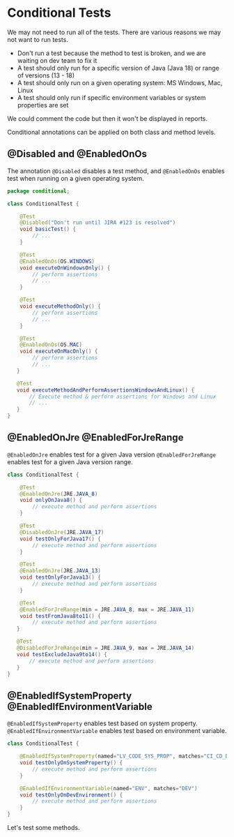 # Conditional Tests

We may not need to run all of the tests. There are various reasons we may not want to run tests.

  + Don't run a test because the method to test is broken, and we are waiting on dev team to fix it
  + A test should only run for a specific version of Java (Java 18) or range of versions (13 - 18)
  + A test should only run on a given operating system: MS Windows, Mac, Linux
  + A test should only run if specific environment variables or system properties are set

We could comment the code but then it won't be displayed in reports.

Conditional annotations can be applied on both class and method levels.


## @Disabled and @EnabledOnOs

The annotation `@Disabled` disables a test method, and `@EnabledOnOs` enables test when running on a given operating system.


```java
package conditional;

class ConditionalTest {

    @Test
    @Disabled("Don't run until JIRA #123 is resolved")
    void basicTest() {
        // ...
    }

    @Test
    @EnabledOnOs(OS.WINDOWS)
    void executeOnWindowsOnly() {
        // perform assertions
        // ...
    }

    @Test
    void executeMethodOnly() {
        // perform assertions
        // ...
    }

    @Test
    @EnabledOnOs(OS.MAC)
    void executeOnMacOnly() {
        // perform assertions
        // ...
   }

   @Test
   void executeMethodAndPerformAssertionsWindowsAndLinux() {
       // Execute method & perform assertions for Windows and Linux 
       // ...
   }
}

```


## @EnabledOnJre @EnabledForJreRange

`@EnabledOnJre` enables test for a given Java version `@EnabledForJreRange` enables test for a given Java version range.


```java
class ConditionalTest {

    @Test
    @EnabledOnJre(JRE.JAVA_8)
    void onlyOnJava8() {
        // execute method and perform assertions
    }

    @Test
    @DisabledOnJre(JRE.JAVA_17)
    void testOnlyForJava17() {
        // execute method and perform assertions
    }

    @Test
    @EnabledOnJre(JRE.JAVA_13)
    void testOnlyForJava13() {
        // execute method and perform assertions
    }

    @Test
    @EnabledForJreRange(min = JRE.JAVA_8, max = JRE.JAVA_11)
    void testFromJava8to11() {
        // execute method and perform assertions
   }

   @Test
   @DisabledForJreRange(min = JRE.JAVA_9, max = JRE.JAVA_14)
   void testExcludeJava9to14() {
       // execute method and perform assertions 
   }
}

```


## @EnabledIfSystemProperty @EnabledIfEnvironmentVariable

`@EnabledIfSystemProperty` enables test based on system property. `@EnabledIfEnvironmentVariable` enables test based on environment variable.


```java
class ConditionalTest {

    @EnabledIfSystemProperty(named="LV_CODE_SYS_PROP", matches="CI_CD_DEPLOY")
    void testOnlyOnSystemProperty() {
        // execute method and perform assertions
    }

    @EnabledIfEnvironmentVariable(named="ENV", matches="DEV")
    void testOnlyOnDevEnvironment() {
        // execute method and perform assertions
    }
}

```

Let's test some methods.
